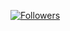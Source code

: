 <!---
codingmiracle/codingmiracle is a ✨ special ✨ repository because its `README.md` (this file) appears on your GitHub profile.
You can click the Preview link to take a look at your changes.
--->

[![Followers][followers-shield]][followers-url]




[followers-shield]: https://img.shields.io/github/stars/codingmiracle/htlstp-el.svg?style=for-the-badge
[followers-url]: https://github.com/codingmiracle?tab=followers

